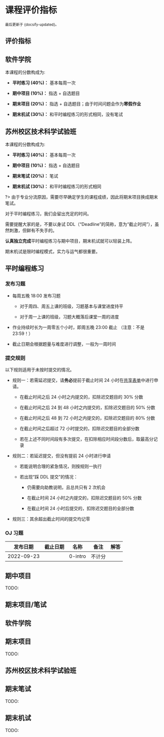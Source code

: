 # 课程评价指标

<small>最后更新于 {docsify-updated}。</small>

## 评价指标

<!-- tabs:start -->

## **软件学院**

本课程的分数构成为:

- **平时练习 ($40\%$)：** 基本每周一次

- **期中项目 ($10\%$)：** 指选 + 自选题目

- **期末项目 ($20\%$)：** 指选 + 自选题目；由于时间问题会作为**寒假作业**

- **期末机试 ($30\%$)：** 和平时编程练习的形式相同，没有笔试

## **苏州校区技术科学试验班**

本课程的分数构成为:

- **平时练习 ($40\%$)：** 基本每周一次

- **期中项目 ($10\%$)：** 指选 + 自选题目

- **期末笔试 ($20\%$)：** 笔试

- **期末机试 ($30\%$)：** 和平时编程练习的形式相同

?> 由于专业分流原因，需要尽早确定学生的课程成绩，因此将期末项目换成期末笔试。

<!-- tabs:end -->

对于平时编程练习，我们会留出充足的时间。

需要提醒大家的是，不要以身试 DDL（“Deadline”的简称，意为“截止时间”），虽然刺激，但鲜有不失手的。

**认真独立完成**平时编程练习与期中项目，期末机试就可以轻装上阵。

期末机试是限时编程模式，实力与运气都很重要。

## 平时编程练习

### 发布习题

- 每周五晚 18:00 发布习题

  - 对于周四、周五上课的班级，习题基本与课堂进度持平

  - 对于周一上课的班级，习题大概落后课堂一周的进度

- 作业持续时长为一周零五个小时，即周五晚 23:00 截止 （注意：不是 23:59！）

- 截止日期会根据题量与难度进行调整，一般为一周时间

### 提交规则

以下规则适用于未按时提交的情况。

- 规则一：若需延迟提交，请**务必**提前于截止时间 $24$ 小时在[共享表单](待建)中进行申请。

  - 在截止时间之后 $24$ 小时之内提交的，扣除迟交题目的 $30\%$ 分数

  - 在截止时间之后 $24$ 到 $48$ 小时之内提交的，扣除迟交题目的 $50\%$ 分数

  - 在截止时间之后 $48$ 到 $72$ 小时之内提交的，扣除迟交题目的 $80\%$ 分数

  - 在截止时间之后超过 $72$ 小时提交的，扣除迟交题目的全部分数

  - 若在上述不同时间段有多次提交，在扣除相应时间段分数后，取最高分记录

- 规则二：若延迟提交，但没有提前 $24$ 小时进行申请

  - 若能说明合理的紧急情况，则按规则一执行

  - 若出现“踩 DDL 提交”的情况：

    - 仍需要向助教说明，且总共只有 $2$ 次机会

    - 在截止时间 $24$ 小时之内提交的，扣除迟交题目的 $50\%$ 分数

    - 在截止时间 $24$ 小时后提交的，扣除迟交题目的全部分数

- 规则三：其余超出截止时间的提交均记零

### OJ 习题

| 发布日期 | 截止日期 | 名称 | 备注 | 解答 |
| ----- | ----- | ----- | ----- | ----- |
| 2022-09-23 | | 0-intro | 不计分 | |

## 期中项目

TODO:

## 期末项目/笔试

<!-- tabs:start -->
## **软件学院**

## 期末项目

TODO:

## **苏州校区技术科学试验班**

## 期末笔试

TODO:

<!-- tabs:end -->

## 期末机试

TODO: